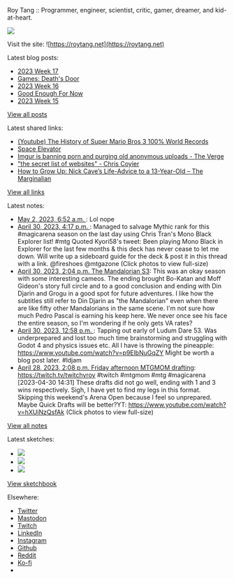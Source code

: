 Roy Tang :: Programmer, engineer, scientist, critic, gamer, dreamer, and kid-at-heart.

![](https://roytang.net/static/img/profile.jpg)

Visit the site: ![https://roytang.net](https://roytang.net)

Latest blog posts:

- [2023 Week 17](https://roytang.net/2023/04/2023-week-17/)
- [Games: Death&#x27;s Door](https://roytang.net/2023/04/deaths-door/)
- [2023 Week 16](https://roytang.net/2023/04/2023-week-16/)
- [Good Enough For Now](https://roytang.net/2023/04/good-enough/)
- [2023 Week 15](https://roytang.net/2023/04/2023-week-15/)

[View all posts](https://roytang.net/blog)

Latest shared links:

- [(Youtube) The History of Super Mario Bros 3 100% World Records](https://roytang.net/2023/04/98534e14aa11bfe1156281599c75cf27/)
- [Space Elevator](https://roytang.net/2023/04/f07eba4251afd6de947146bdce835766/)
- [Imgur is banning porn and purging old anonymous uploads - The Verge](https://roytang.net/2023/04/4409b39ac3748f18bd9d91fa728ad2f2/)
- [&quot;the secret list of websites&quot; - Chris Coyier](https://roytang.net/2023/04/fa7c9091e21128f2ae33239a026b2c36/)
- [How to Grow Up: Nick Cave’s Life-Advice to a 13-Year-Old – The Marginalian](https://roytang.net/2023/04/d197cab138a69328ad2708399bf6a108/)

[View all links](https://roytang.net/links)

Latest notes:

- [May 2, 2023, 6:52 a.m. ](https://roytang.net/2023/05/4de3f2558c2103ff745cba6730a34436/): Lol nope
- [April 30, 2023, 4:17 p.m. ](https://roytang.net/2023/04/1652587980337610752/): Managed to salvage Mythic rank for this #magicarena season on the last day using Chris Tran&#x27;s Mono Black Explorer list! #mtg Quoted Kyori58&#x27;s tweet: Been playing Mono Black in Explorer for the last few months &amp; this deck has never cease to let me down. Will write up a sideboard guide for the deck &amp; post it in this thread with a link. @fireshoes @mtgazone (Click photos to view full-size)
- [April 30, 2023, 2:04 p.m. The Mandalorian S3](https://roytang.net/2023/04/the-mandalorian-s3/): This was an okay season with some interesting cameos. The ending brought Bo-Katan and Moff Gideon&#x27;s story full circle and to a good conclusion and ending with Din Djarin and Grogu in a good spot for future adventures. I like how the subtitles still refer to Din Djarin as &quot;the Mandalorian&quot; even when there are like fifty other Mandalorians in the same scene. I&#x27;m not sure how much Pedro Pascal is earning his keep here. We never once see his face the entire season, so I&#x27;m wondering if he only gets VA rates?
- [April 30, 2023, 12:58 p.m. ](https://roytang.net/2023/04/3eadcd965f50bf77050d504402a31667/): Tapping out early of Ludum Dare 53. Was underprepared and lost too much time brainstorming and struggling with Godot 4 and physics issues etc. All I have is throwing the pineapple: https://www.youtube.com/watch?v=p9ElbNuGqZY Might be worth a blog post later. #ldjam
- [April 28, 2023, 2:08 p.m. Friday afternoon MTGMOM drafting](https://roytang.net/2023/04/9e7a844a48603ec5c429133eab420d1c/): https://twitch.tv/twitchyroy #twitch #mtgmom #mtg #magicarena [2023-04-30 14:31] These drafts did not go well, ending with 1 and 3 wins respectively. Sigh, I have yet to find my legs in this format. Skipping this weekend&#x27;s Arena Open because I feel so unprepared. Maybe Quick Drafts will be better?YT: https://www.youtube.com/watch?v=hXUiNzQsfAk (Click photos to view full-size)

[View all notes](https://roytang.net/notes)

Latest sketches:


- ![](https://roytang.net/media/cache/3c/da/3cda657c471879c3cfa81b898b810cd6.jpg)
- ![](https://roytang.net/media/cache/a2/60/a260eacc913ee7c542024b154923702f.jpg)
- ![](https://roytang.net/media/cache/e0/88/e0888b7f7a1e342aba8cced2a0784cc4.jpg)

[View sketchbook](https://roytang.net/albums/sketchbook)


Elsewhere:

- [Twitter](https://twitter.com/roytang)
- [Mastodon](https://indieweb.social/@roytang)
- [Twitch](https://twitch.tv/twitchyroy)
- [LinkedIn](https://www.linkedin.com/in/roytang)
- [Instagram](https://instagram.com/roytang0400)
- [Github](https://github.com/roytang)
- [Reddit](https://reddit.com/u/hungryroy)
- [Ko-fi](https://ko-fi.com/roytang)
- [](mailto:hello@roytang.net)